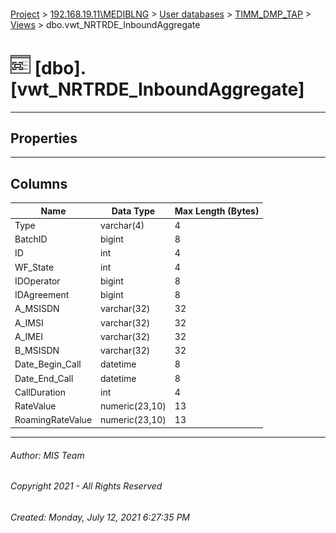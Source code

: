 #### 

[Project](../../../../index.md) > [192.168.19.11\\MEDIBLNG](../../../index.md) > [User databases](../../index.md) > [TIMM_DMP_TAP](../index.md) > [Views](Views.md) > dbo.vwt_NRTRDE_InboundAggregate

# ![Views](../../../../Images/View32.png) [dbo].[vwt_NRTRDE_InboundAggregate]

---

## <a name="#properties"></a>Properties



---

## <a name="#columns"></a>Columns

| Name | Data Type | Max Length (Bytes) |
|---|---|---|
| Type | varchar(4) | 4 |
| BatchID | bigint | 8 |
| ID | int | 4 |
| WF_State | int | 4 |
| IDOperator | bigint | 8 |
| IDAgreement | bigint | 8 |
| A_MSISDN | varchar(32) | 32 |
| A_IMSI | varchar(32) | 32 |
| A_IMEI | varchar(32) | 32 |
| B_MSISDN | varchar(32) | 32 |
| Date_Begin_Call | datetime | 8 |
| Date_End_Call | datetime | 8 |
| CallDuration | int | 4 |
| RateValue | numeric(23,10) | 13 |
| RoamingRateValue | numeric(23,10) | 13 |


---

###### Author:  MIS Team

###### Copyright 2021 - All Rights Reserved

###### Created: Monday, July 12, 2021 6:27:35 PM

